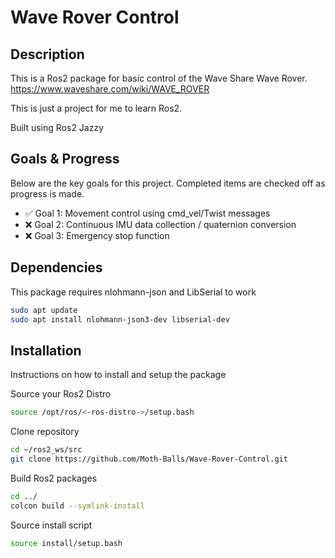 # Wave Rover Control

## Description
This is a Ros2 package for basic control of the Wave Share Wave Rover. https://www.waveshare.com/wiki/WAVE_ROVER

This is just a project for me to learn Ros2.

Built using Ros2 Jazzy

## Goals & Progress
Below are the key goals for this project. Completed items are checked off as progress is made.

- ✅ Goal 1: Movement control using cmd_vel/Twist messages
- ❌ Goal 2: Continuous IMU data collection / quaternion conversion
- ❌ Goal 3: Emergency stop function

## Dependencies

This package requires nlohmann-json and LibSerial to work

```sh
sudo apt update
sudo apt install nlohmann-json3-dev libserial-dev
```

## Installation
Instructions on how to install and setup the package

Source your Ros2 Distro
```sh
source /opt/ros/<-ros-distro->/setup.bash
```

Clone repository
```sh
cd ~/ros2_ws/src
git clone https://github.com/Moth-Balls/Wave-Rover-Control.git
```

Build Ros2 packages
```sh
cd ../
colcon build --symlink-install
```

Source install script
```sh
source install/setup.bash
```


